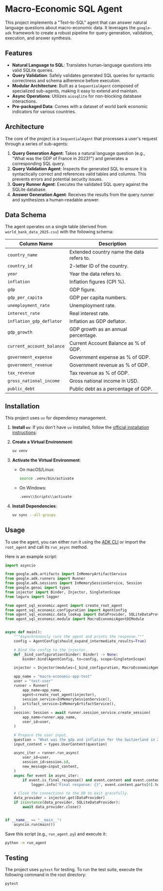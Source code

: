 # Macro-Economic SQL Agent

This project implements a "Text-to-SQL" agent that can answer natural language questions about
macro-economic data.
It leverages the `google-adk` framework to create a robust pipeline for query
generation, validation, execution, and answer synthesis.

## Features

- **Natural Language to SQL**: Translates human-language questions into valid SQLite queries.
- **Query Validation**: Safely validates generated SQL queries for syntactic correctness and schema adherence before execution.
- **Modular Architecture**: Built as a `SequentialAgent` composed of specialized sub-agents, making it easy to extend and maintain.
- **Async Operations**: Utilizes `aiosqlite` for non-blocking database interactions.
- **Pre-packaged Data**: Comes with a dataset of world bank economic indicators for various countries.

## Architecture

The core of the project is a `SequentialAgent` that processes a user's request through a series of sub-agents:

1.  **Query Generation Agent**: Takes a natural language question (e.g., "What was the GDP of France in 2023?") and generates a corresponding SQL query.
2.  **Query Validation Agent**: Inspects the generated SQL to ensure it is syntactically correct and references valid tables and columns. This prevents errors and potential security issues.
3.  **Query Runner Agent**: Executes the validated SQL query against the SQLite database.
4.  **Answer Generation Agent**: Receives the results from the query runner and synthesizes a human-readable answer.

## Data Schema

The agent operates on a single table (derived from `world_bank_data_2025.csv`) with the following schema:

| Column Name               | Description                               |
| ------------------------- | ----------------------------------------- |
| `country_name`            | Extended country name the data refers to. |
| `country_id`              | 2-letter ID of the country.               |
| `year`                    | Year the data refers to.                  |
| `inflation`               | Inflation figures (CPI %).                |
| `gdp`                     | GDP figure.                               |
| `gdp_per_capita`          | GDP per capita numbers.                   |
| `unemployment_rate`       | Unemployment rate.                        |
| `interest_rate`           | Real interest rate.                       |
| `inflation_gdp_deflator`  | Inflation as GDP deflator.                |
| `gdp_growth`              | GDP growth as an annual percentage.       |
| `current_account_balance` | Current Account Balance as % of GDP.      |
| `government_expense`      | Government expense as % of GDP.           |
| `government_revenue`      | Government revenue as % of GDP.           |
| `tax_revenue`             | Tax revenue as % of GDP.                  |
| `gross_national_income`   | Gross national income in USD.             |
| `public_debt`             | Public debt as a percentage of GDP.       |

## Installation

This project uses `uv` for dependency management.

1.  **Install `uv`**:
    If you don't have `uv` installed, follow the [official installation instructions](https://docs.astral.sh/uv/getting-started/installation/):

2.  **Create a Virtual Environment**:
    ```bash
    uv venv
    ```
3.  **Activate the Virtual Environment**:
    - On macOS/Linux:
      ```bash
      source .venv/bin/activate
      ```
    - On Windows:
      ```bash
      .venv\\Scripts\\activate
      ```

4.  **Install Dependencies**:
    ```bash
    uv sync --all-groups
    ```

## Usage

To use the agent, you can either run it using the
[ADK CLI](https://google.github.io/adk-docs/get-started/quickstart/#run-your-agent)
or import the `root_agent` and call its `run_async` method.

Here is an example script:

```python
import asyncio

from google.adk.artifacts import InMemoryArtifactService
from google.adk.runners import Runner
from google.adk.sessions import InMemorySessionService, Session
from google.genai import types
from injector import Binder, Injector, SingletonScope
from loguru import logger

from agent_sql_economic.agent import create_root_agent
from agent_sql_economic.configuration import AgentConfig
from agent_sql_economic.data_lookup import DataProvider, SQLiteDataProvider
from agent_sql_economic.module import MacroEconomicAgentDIModule


async def main():
    """Asynchronously runs the agent and prints the response."""
    config = AgentConfig(should_expand_intermediate_results=True)

    # Bind the config to the injector.
    def _bind_configuration(binder: Binder) -> None:
        binder.bind(AgentConfig, to=config, scope=SingletonScope)

    injector = Injector(modules=[_bind_configuration, MacroEconomicAgentDIModule])

    app_name = "macro-economic-app-test"
    user = "test-user"
    runner = Runner(
        app_name=app_name,
        agent=create_root_agent(injector),
        session_service=InMemorySessionService(),
        artifact_service=InMemoryArtifactService(),
    )
    session: Session = await runner.session_service.create_session(
        app_name=runner.app_name,
        user_id=user,
    )

    # Prepare the user input.
    question = "What was the gdp and inflation for the Switzerland in 2021?"
    input_content = types.UserContent(question)

    async_iter = runner.run_async(
        user_id=user,
        session_id=session.id,
        new_message=input_content,
    )
    async for event in async_iter:
        if event.is_final_response() and event.content and event.content.parts:
            logger.info("Final response: {}", event.content.parts[0].text)

    # Close the connections to the DB to exit gracefully.
    data_provider = injector.get(DataProvider)
    if isinstance(data_provider, SQLiteDataProvider):
        await data_provider.close()


if __name__ == "__main__":
    asyncio.run(main())
```

Save this script (e.g., `run_agent.py`) and execute it:

```bash
python -m run_agent
```

## Testing

The project uses `pytest` for testing. To run the test suite, execute the following command in the root directory:

```bash
pytest
```
